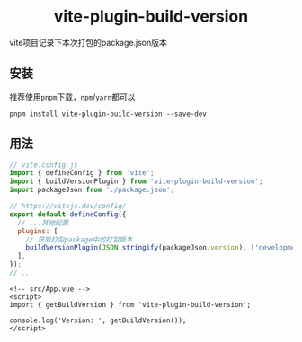 <h1 align="center">vite-plugin-build-version</h1>

vite项目记录下本次打包的package.json版本

## 安装

推荐使用`pnpm`下载，`npm`/`yarn`都可以

```shell
pnpm install vite-plugin-build-version --save-dev
```

## 用法

```js
// vite.config.js
import { defineConfig } from 'vite';
import { buildVersionPlugin } from 'vite-plugin-build-version';
import packageJson from './package.json';

// https://vitejs.dev/config/
export default defineConfig({
  // ...其他配置
  plugins: [
    // 获取打包package中的打包版本
    buildVersionPlugin(JSON.stringify(packageJson.version), ['development', 'test']),
  ],
});
// ...
```

```vue
<!-- src/App.vue -->
<script>
import { getBuildVersion } from 'vite-plugin-build-version';

console.log('Version: ', getBuildVersion());
</script>
```
